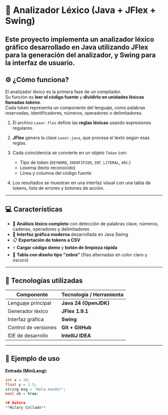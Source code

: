 # 🧠 Analizador Léxico (Java + JFlex + Swing)

Este proyecto implementa un **analizador léxico gráfico** desarrollado en **Java** utilizando **JFlex** para la generación del analizador, y **Swing** para la interfaz de usuario.  
---

## ⚙️ ¿Cómo funciona?

El analizador léxico es la primera fase de un compilador.  
Su función es **leer el código fuente** y **dividirlo en unidades léxicas llamadas *tokens***.  
Cada token representa un componente del lenguaje, como palabras reservadas, identificadores, números, operadores o delimitadores.

1. El archivo `Lexer.flex` define las **reglas léxicas** usando expresiones regulares.  
2. **JFlex** genera la clase `Lexer.java`, que procesa el texto según esas reglas.  
3. Cada coincidencia se convierte en un objeto `Token` con:
   - Tipo de token (`KEYWORD`, `IDENTIFIER`, `INT_LITERAL`, etc.)  
   - Lexema (texto reconocido)  
   - Línea y columna del código fuente

4. Los resultados se muestran en una interfaz visual con una tabla de tokens, lista de errores y botones de acción.

---

## 💻 Características

- 🧩 **Análisis léxico completo** con detección de palabras clave, números, cadenas, operadores y delimitadores  
- 🎨 **Interfaz gráfica moderna** desarrollada en Java Swing  
- 📋 **Exportación de tokens a CSV**  
- ⚡ **Cargar código demo** y **botón de limpieza rápida**  
- 🧮 **Tabla con diseño tipo “zebra”** (filas alternadas en color claro y oscuro)

---

## 🧰 Tecnologías utilizadas

| Componente | Tecnología / Herramienta |
|-------------|---------------------------|
| Lenguaje principal | **Java 24 (OpenJDK)** |
| Generador léxico | **JFlex 1.9.1** |
| Interfaz gráfica | **Swing** |
| Control de versiones | **Git + GitHub** |
| IDE de desarrollo | **IntelliJ IDEA** |

---

## 🧪 Ejemplo de uso

**Entrada (MiniLang):**
```c
int x = 10;
float y = 2.5;
string msg = "Hola mundo!";
bool ok = true;

## Autora
**Hilary Collado**
